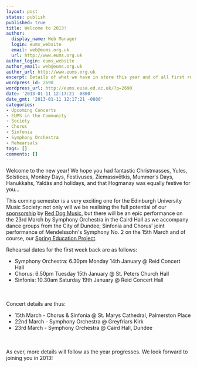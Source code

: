 ```yaml
---
layout: post
status: publish
published: true
title: Welcome to 2013!
author:
  display_name: Web Manager
  login: eums_website
  email: web@eums.org.uk
  url: http://www.eums.org.uk
author_login: eums_website
author_email: web@eums.org.uk
author_url: http://www.eums.org.uk
excerpt: Details of what we have in store this year and of all first rehearsal times...
wordpress_id: 2690
wordpress_url: http://eums.eusa.ed.ac.uk/?p=2690
date: '2013-01-11 12:17:21 -0800'
date_gmt: '2013-01-11 12:17:21 -0800'
categories:
- Upcoming Concerts
- EUMS in the Community
- Society
- Chorus
- Sinfonia
- Symphony Orchestra
- Rehearsals
tags: []
comments: []
---
```

<p>Welcome to the new year! We hope you had fantastic Christmasses, Yules, Solstices, Monkey Days, Festivuses, Ziemassvētkis, Mummer's Days, Hanukkahs, Yaldās and holidays, and that Hogmanay was equally festive for you...</p></p>
<p>This coming semester is a very exciting one for the Edinburgh University Music Society: not only will we be realising the full potential of our <a title="Support Us" href="http://eums.eusa.ed.ac.uk/support/">sponsorship</a> by <a title="Red Dog's website" href="http://www.reddogmusic.co.uk/" target="_blank">Red Dog Music</a>, but there will be an epic performance on the 23rd March by Symphony Orchestra in the Caird Hall as we accompany dance groups from the City of Dundee; Sinfonia and Chorus' joint performance of Mendelssohn's Symphony No. 2 on the 15th March and of course, our <a title="Education Projects" href="http://eums.eusa.ed.ac.uk/community/education/springproject/" target="_blank">Spring Education Project</a>.</p></p>
<p>Rehearsal dates for the first week back are as follows:</p></p>
<ul>
<li>Symphony Orchestra: 6.30pm Monday 14th January @ Reid Concert Hall</li>
<li>Chorus: 6.50pm Tuesday 15th January @ St. Peters Church Hall</li>
<li>Sinfonia: 10.30am Saturday 19th January @ Reid Concert Hall</li><br />
</ul><br />
Concert details are thus:</p>
<ul>
<li>15th March - Chorus &amp; Sinfonia @ St. Marys Cathedral, Palmerston Place</li>
<li>22nd March - Symphony Orchestra @ Greyfriars Kirk</li>
<li>23rd March - Symphony Orchestra @ Caird Hall, Dundee</li><br />
</ul><br />
As ever, more details will follow as the year progresses. We look forward to joining you in 2013!</p>
